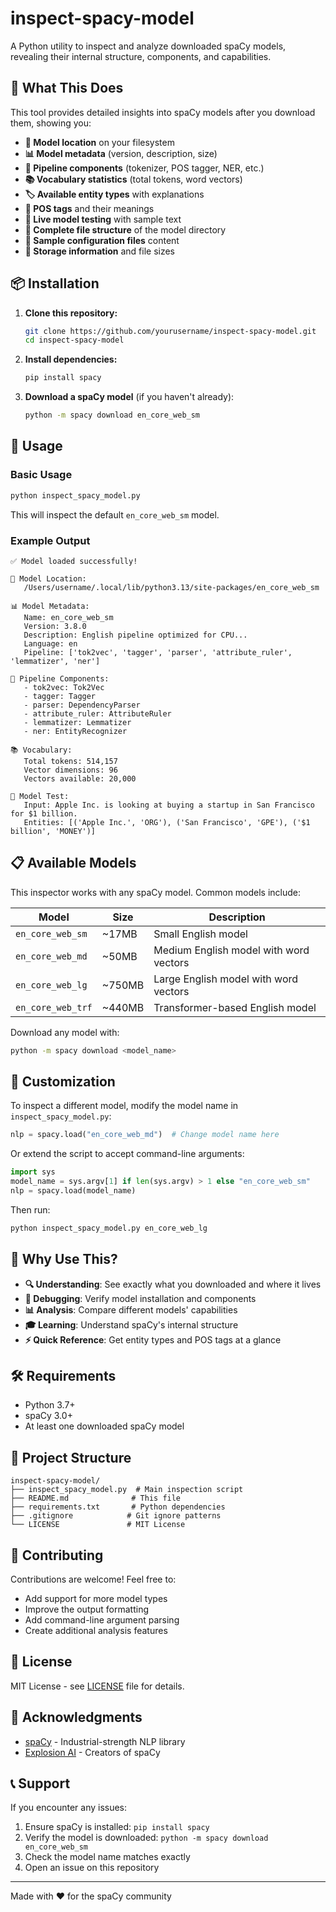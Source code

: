# inspect-spacy-model

A Python utility to inspect and analyze downloaded spaCy models, revealing their internal structure, components, and capabilities.

## 🚀 What This Does

This tool provides detailed insights into spaCy models after you download them, showing you:

- **📍 Model location** on your filesystem
- **📊 Model metadata** (version, description, size)
- **🔧 Pipeline components** (tokenizer, POS tagger, NER, etc.)
- **📚 Vocabulary statistics** (total tokens, word vectors)
- **🏷️ Available entity types** with explanations
- **📝 POS tags** and their meanings
- **🧪 Live model testing** with sample text
- **📁 Complete file structure** of the model directory
- **📄 Sample configuration files** content
- **💾 Storage information** and file sizes

## 📦 Installation

1. **Clone this repository:**
   ```bash
   git clone https://github.com/yourusername/inspect-spacy-model.git
   cd inspect-spacy-model
   ```

2. **Install dependencies:**
   ```bash
   pip install spacy
   ```

3. **Download a spaCy model** (if you haven't already):
   ```bash
   python -m spacy download en_core_web_sm
   ```

## 🎯 Usage

### Basic Usage

```bash
python inspect_spacy_model.py
```

This will inspect the default `en_core_web_sm` model.

### Example Output

```
✅ Model loaded successfully!

📍 Model Location:
   /Users/username/.local/lib/python3.13/site-packages/en_core_web_sm

📊 Model Metadata:
   Name: en_core_web_sm
   Version: 3.8.0
   Description: English pipeline optimized for CPU...
   Language: en
   Pipeline: ['tok2vec', 'tagger', 'parser', 'attribute_ruler', 'lemmatizer', 'ner']

🔧 Pipeline Components:
   - tok2vec: Tok2Vec
   - tagger: Tagger
   - parser: DependencyParser
   - attribute_ruler: AttributeRuler
   - lemmatizer: Lemmatizer
   - ner: EntityRecognizer

📚 Vocabulary:
   Total tokens: 514,157
   Vector dimensions: 96
   Vectors available: 20,000

🧪 Model Test:
   Input: Apple Inc. is looking at buying a startup in San Francisco for $1 billion.
   Entities: [('Apple Inc.', 'ORG'), ('San Francisco', 'GPE'), ('$1 billion', 'MONEY')]
```

## 📋 Available Models

This inspector works with any spaCy model. Common models include:

| Model | Size | Description |
|-------|------|-------------|
| `en_core_web_sm` | ~17MB | Small English model |
| `en_core_web_md` | ~50MB | Medium English model with word vectors |
| `en_core_web_lg` | ~750MB | Large English model with word vectors |
| `en_core_web_trf` | ~440MB | Transformer-based English model |

Download any model with:
```bash
python -m spacy download <model_name>
```

## 🔧 Customization

To inspect a different model, modify the model name in `inspect_spacy_model.py`:

```python
nlp = spacy.load("en_core_web_md")  # Change model name here
```

Or extend the script to accept command-line arguments:

```python
import sys
model_name = sys.argv[1] if len(sys.argv) > 1 else "en_core_web_sm"
nlp = spacy.load(model_name)
```

Then run:
```bash
python inspect_spacy_model.py en_core_web_lg
```

## 🤔 Why Use This?

- **🔍 Understanding**: See exactly what you downloaded and where it lives
- **🐛 Debugging**: Verify model installation and components
- **📊 Analysis**: Compare different models' capabilities
- **🎓 Learning**: Understand spaCy's internal structure
- **⚡ Quick Reference**: Get entity types and POS tags at a glance

## 🛠️ Requirements

- Python 3.7+
- spaCy 3.0+
- At least one downloaded spaCy model

## 📁 Project Structure

```
inspect-spacy-model/
├── inspect_spacy_model.py  # Main inspection script
├── README.md              # This file
├── requirements.txt       # Python dependencies
├── .gitignore            # Git ignore patterns
└── LICENSE               # MIT License
```

## 🤝 Contributing

Contributions are welcome! Feel free to:

- Add support for more model types
- Improve the output formatting
- Add command-line argument parsing
- Create additional analysis features

## 📜 License

MIT License - see [LICENSE](LICENSE) file for details.

## 🙏 Acknowledgments

- [spaCy](https://spacy.io/) - Industrial-strength NLP library
- [Explosion AI](https://explosion.ai/) - Creators of spaCy

## 📞 Support

If you encounter any issues:

1. Ensure spaCy is installed: `pip install spacy`
2. Verify the model is downloaded: `python -m spacy download en_core_web_sm`
3. Check the model name matches exactly
4. Open an issue on this repository

---

Made with ❤️ for the spaCy community